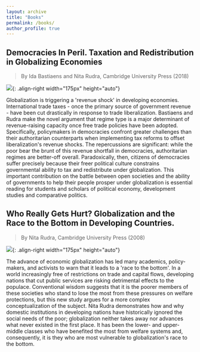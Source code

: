 ```yaml
---
layout: archive
title: "Books"
permalink: /books/
author_profile: true
---
```


Democracies In Peril. Taxation and Redistribution in Globalizing Economies
------


> By Ida Bastiaens and Nita Rudra, Cambridge University Press (2018)

![](democracies.jpeg){: .align-right width="175px" height="auto"}

Globalization is triggering a 'revenue shock' in developing economies. International trade taxes - once the primary source of government revenue - have been cut drastically in response to trade liberalization. Bastiaens and Rudra make the novel argument that regime type is a major determinant of revenue-raising capacity once free trade policies have been adopted. Specifically, policymakers in democracies confront greater challenges than their authoritarian counterparts when implementing tax reforms to offset liberalization's revenue shocks. The repercussions are significant: while the poor bear the brunt of this revenue shortfall in democracies, authoritarian regimes are better-off overall. Paradoxically, then, citizens of democracies suffer precisely because their freer political culture constrains governmental ability to tax and redistribute under globalization. This important contribution on the battle between open societies and the ability of governments to help their people prosper under globalization is essential reading for students and scholars of political economy, development studies and comparative politics.


Who Really Gets Hurt? Globalization and the Race to the Bottom in Developing Countries.
------


> By Nita Rudra, Cambridge University Press (2008)

![](globalization.jpg){: .align-right width="175px" height="auto"}

The advance of economic globalization has led many academics, policy-makers, and activists to warn that it leads to a 'race to the bottom'. In a world increasingly free of restrictions on trade and capital flows, developing nations that cut public services are risking detrimental effects to the populace. Conventional wisdom suggests that it is the poorer members of these societies who stand to lose the most from these pressures on welfare protections, but this new study argues for a more complex conceptualization of the subject. Nita Rudra demonstrates how and why domestic institutions in developing nations have historically ignored the social needs of the poor; globalization neither takes away nor advances what never existed in the first place. It has been the lower- and upper-middle classes who have benefited the most from welfare systems and, consequently, it is they who are most vulnerable to globalization's race to the bottom.